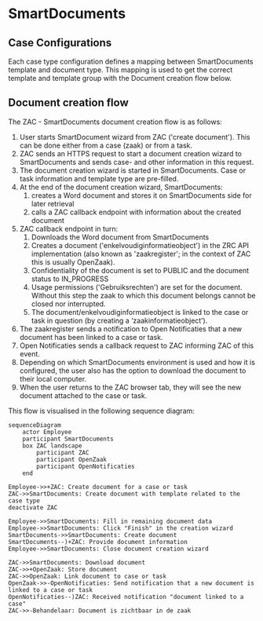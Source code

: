 # SmartDocuments

## Case Configurations 

Each case type configuration defines a mapping between SmartDocuments template and document type. This mapping is used to get the correct template and template group with the Document creation flow below.

## Document creation flow

The ZAC - SmartDocuments document creation flow is as follows:

1. User starts SmartDocument wizard from ZAC ('create document'). This can be done either from a case (zaak) or from a task.
2. ZAC sends an HTTPS request to start a document creation wizard to SmartDocuments and sends case- and other information in this request.
3. The document creation wizard is started in SmartDocuments. Case or task information and template type are pre-filled.
4. At the end of the document creation wizard, SmartDocuments:
   1. creates a Word document and stores it on SmartDocuments side for later retrieval
   2. calls a ZAC callback endpoint with information about the created document
5. ZAC callback endpoint in turn:
   1. Downloads the Word document from SmartDocuments 
   2. Creates a document ('enkelvoudiginformatieobject') in the ZRC API implementation (also known as 'zaakregister'; in the context of ZAC this is usually OpenZaak).
   3. Confidentiality of the document is set to PUBLIC and the document status to IN_PROGRESS
   4. Usage permissions ('Gebruiksrechten') are set for the document. Without this step the zaak to which this document belongs cannot be closed nor interrupted.
   5. The document/enkelvoudiginformatieobject is linked to the case or task in question (by creating a ‘zaakinformatieobject’).
6. The zaakregister sends a notification to Open Notificaties that a new document has been linked to a case or task.
7. Open Notificaties sends a callback request to ZAC informing ZAC of this event.
8. Depending on which SmartDocuments environment is used and how it is configured, the user also has the option to download the document to their local computer.
9. When the user returns to the ZAC browser tab, they will see the new document attached to the case or task.

This flow is visualised in the following sequence diagram:

```mermaid
sequenceDiagram
    actor Employee
    participant SmartDocuments
    box ZAC landscape
        participant ZAC
        participant OpenZaak
        participant OpenNotificaties
    end
    
Employee->>+ZAC: Create document for a case or task
ZAC->>SmartDocuments: Create document with template related to the case type
deactivate ZAC 

Employee->>SmartDocuments: Fill in remaining document data
Employee->>SmartDocuments: Click "Finish" in the creation wizard
SmartDocuments->>SmartDocuments: Create document
SmartDocuments--)+ZAC: Provide document information
Employee->>SmartDocuments: Close document creation wizard

ZAC->>SmartDocuments: Download document
ZAC->>+OpenZaak: Store document
ZAC->>OpenZaak: Link document to case or task
OpenZaak->>-OpenNotificaties: Send notification that a new document is linked to a case or task
OpenNotificaties--)ZAC: Received notification "document linked to a case"
ZAC->>-Behandelaar: Document is zichtbaar in de zaak
```
